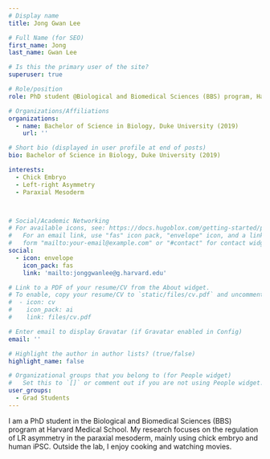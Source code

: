 ```yaml
---
# Display name
title: Jong Gwan Lee

# Full Name (for SEO)
first_name: Jong
last_name: Gwan Lee

# Is this the primary user of the site?
superuser: true

# Role/position
role: PhD student @Biological and Biomedical Sciences (BBS) program, Harvard Medical School

# Organizations/Affiliations
organizations:
  - name: Bachelor of Science in Biology, Duke University (2019)
    url: ''

# Short bio (displayed in user profile at end of posts)
bio: Bachelor of Science in Biology, Duke University (2019)

interests:
  - Chick Embryo
  - Left-right Asymmetry
  - Paraxial Mesoderm



# Social/Academic Networking
# For available icons, see: https://docs.hugoblox.com/getting-started/page-builder/#icons
#   For an email link, use "fas" icon pack, "envelope" icon, and a link in the
#   form "mailto:your-email@example.com" or "#contact" for contact widget.
social:
  - icon: envelope
    icon_pack: fas
    link: 'mailto:jonggwanlee@g.harvard.edu'

# Link to a PDF of your resume/CV from the About widget.
# To enable, copy your resume/CV to `static/files/cv.pdf` and uncomment the lines below.
#  - icon: cv
#    icon_pack: ai
#    link: files/cv.pdf

# Enter email to display Gravatar (if Gravatar enabled in Config)
email: ''

# Highlight the author in author lists? (true/false)
highlight_name: false

# Organizational groups that you belong to (for People widget)
#   Set this to `[]` or comment out if you are not using People widget.
user_groups:
  - Grad Students
---
```


I am a PhD student in the Biological and Biomedical Sciences (BBS) program at Harvard Medical School. My research focuses on the regulation of LR asymmetry in the paraxial mesoderm, mainly using chick embryo and human iPSC. Outside the lab, I enjoy cooking and watching movies. 